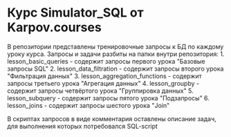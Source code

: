 # Курс Simulator_SQL от Karpov.courses
В репозитории представлены тренировочные запросы к БД по каждому уроку курса. Запросы и задачи разбиты на папки внутри репозитория:
    1. lesson_basic_queries - содержит запросы первого урока "Базовые запросы SQL"
    2. lesson_data_filtration - содержит запросы второго урока "Фильтрация данных"
    3. lesson_aggregation_functions - содержит запросы третьего урока "Агрегация данных"
    4. lesson_groupby - содержит запросы четвёртого урока "Группировка данных"
    5. lesson_subquery - содержит запросы пятого урока "Подзапросы"
    6. lesson_joins - содержит запросы шестого урока "Join"

В скриптах запросов в виде комментария оставлены описание задач, для выполнения которых потребовался SQL-script